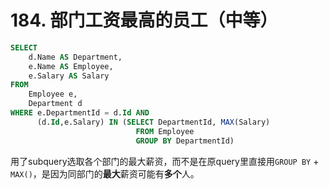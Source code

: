 # 184. 部门工资最高的员工（中等）

```sql
SELECT 
    d.Name AS Department,
    e.Name AS Employee,
    e.Salary AS Salary
FROM
    Employee e,
    Department d
WHERE e.DepartmentId = d.Id AND
      (d.Id,e.Salary) IN (SELECT DepartmentId, MAX(Salary) 
                            FROM Employee
                            GROUP BY DepartmentId)
```

用了subquery选取各个部门的最大薪资，而不是在原query里直接用`GROUP BY` + `MAX()`，是因为同部门的**最大**薪资可能有**多个**人。

